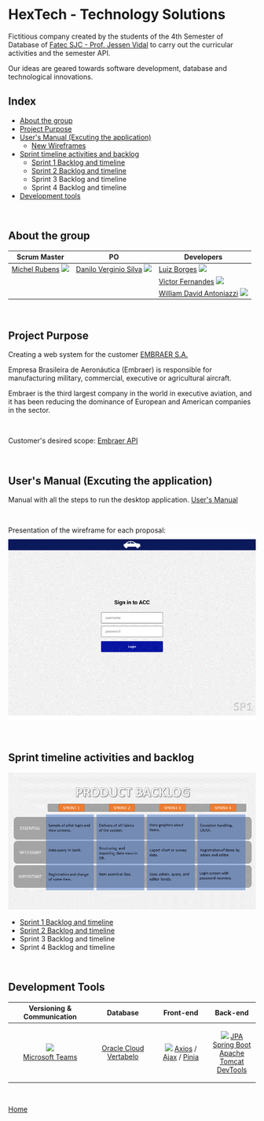 # HexTech - Technology Solutions

Fictitious company created by the students of the 4th Semester of Database of [Fatec SJC - Prof. Jessen Vidal](https://fatecsjc-prd.azurewebsites.net/suporte-moodle.php "Fatec SJC - Prof. Jessen Vidal") to carry out the curricular activities and the semester API.

Our ideas are geared towards software development, database and technological innovations.
<br />


<h2>Index</h2>

- [About the group](#about-the-group)
- [Project Purpose](#project-purpose)
- [User's Manual (Excuting the application)](#users-manual-excuting-the-application)
    - [New Wireframes](#new-wireframes)
- [Sprint timeline activities and backlog](#sprint-timeline-activities-and-backlog)
    - [Sprint 1 Backlog and timeline](./readme_pages/sprint01_atividades_entrega.md)
    - [Sprint 2 Backlog and timeline](./readme_pages/sprint02_atividades_entrega.md)
    - Sprint 3 Backlog and timeline
    - Sprint 4 Backlog and timeline
- [Development tools](#development-tools)

<br />


<h2>About the group</h2>

| Scrum Master | PO | Developers | 
| ------------------- | ------------------- |  ------------------- | 
| [Michel Rubens](mailto:michel.silva33@fatec.sp.gov.br "Michel Rubens Silva") <a href="https://www.linkedin.com/in/michelrubens/" target="_blank"><img src="https://cdn-icons-png.flaticon.com/512/174/174857.png" width="15" /></a> | [Danilo Verginio Silva](mailto:danilo.silva210b@fatec.sp.gov.br "Danilo Verginio Silva") <a href="https://www.linkedin.com/in/daniloverginio" target="_blank"><img src="https://cdn-icons-png.flaticon.com/512/174/174857.png" width="15" /></a> | [Luiz Borges](mailto: "Luiz Borges") <a href="https://www.linkedin.com/in/luizborges17/" target="_blank"><img src="https://cdn-icons-png.flaticon.com/512/174/174857.png" width="15" /></a>|
| | | [Victor Fernandes](mailto: "Victor Fernandes") <a href="https://www.linkedin.com/in/victorfernandescpv/" target="_blank"><img src="https://cdn-icons-png.flaticon.com/512/174/174857.png" width="15" /></a> |
| | | [William David Antoniazzi](mailto:william.antoniazzi@fatec.sp.gov.br "William Antoniazzi") <a href="https://www.linkedin.com/in/williamantoniazzi/" target="_blank"><img src="https://cdn-icons-png.flaticon.com/512/174/174857.png" width="15" /></a> |

<br />


<h2>Project Purpose</h2>

Creating a web system for the customer [EMBRAER S.A.](https://www.embraer.com.br/ "EMBRAER S.A.")

Empresa Brasileira de Aeronáutica (Embraer) is responsible for manufacturing military, commercial, executive or agricultural aircraft.

Embraer is the third largest company in the world in executive aviation, and it has been reducing the dominance of European and American companies in the sector.

<br />


Customer's desired scope: [Embraer API](./api_project_Embraer/%5BAC%20Config%20Control%5D%20Proposta%20FATEC%202023-1_rev1_0.docx)

<br />


<h2>User's Manual (Excuting the application)</h2>

Manual with all the steps to run the desktop application.
[User's Manual](./readme_pages/user_manual.md "User's Manual")

<br />

Presentation of the wireframe for each proposal: 
![WIREFRAME](./readme_documents/wireframes/wireframe_gif.gif "Wireframe_Gif")

<br />


<h2>Sprint timeline activities and backlog</h2>

![Backlog_do_Produto](./readme_documents/sprintslogs/product_backlog.png "Backlog do Produto")

- [Sprint 1 Backlog and timeline](./readme_pages/sprint01_atividades_entrega.md)
- [Sprint 2 Backlog and timeline](./readme_pages/sprint02_atividades_entrega.md)
- Sprint 3 Backlog and timeline
- Sprint 4 Backlog and timeline

<br />


<h2>Development Tools</h2>

| Versioning & Communication  	| Database  	| Front-end  	| Back-end  	|
|---	|---	|---	|---	|
|  <p align="center"><a href="https://skillicons.dev"><img src="https://skillicons.dev/icons?i=git,github" /></a> <br/> <a href="https://teams.microsoft.com/">Microsoft Teams</a></p> 	| <p align="center"><a href="https://www.oracle.com/br/cloud/sign-in.html">Oracle Cloud</a> <a href="https://vertabelo.com/">Vertabelo</a></p> 	| <p align="center"><a href="https://skillicons.dev"><img src="https://skillicons.dev/icons?i=figma,vscode,js,html,css,svg,bootstrap,vue,vite,ts,jquery" /></a> <a href="https://axios-http.com/">Axios</a> / <a href="https://www.w3schools.com/xml/ajax_intro.asp">Ajax</a> / <a href="https://pinia.vuejs.org/">Pinia</a></p>  	| <p align="center"><a href="https://skillicons.dev"><img src="https://skillicons.dev/icons?i=java,spring,eclipse,nodejs,hibernate,maven" /></a> <a href="https://www.ibm.com/docs/pt-br/was/8.5.5?topic=SSEQTP_8.5.5/com.ibm.websphere.nd.multiplatform.doc/ae/cejb_persistence.html">JPA</a> <br/> <a href="https://start.spring.io/">Spring Boot</a> <br/> <a href="https://tomcat.apache.org/">Apache Tomcat</a> <br/> <a href="https://docs.spring.io/spring-boot/docs/1.5.16.RELEASE/reference/html/using-boot-devtools.html">DevTools</a></p>  	|

<br/>

[Home](#hextech---technology-solutions)

<br/>

